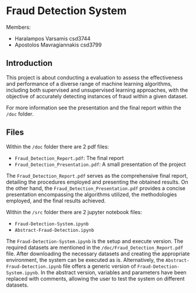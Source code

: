 # Fraud Detection System

Members:

- Haralampos Varsamis csd3744
- Apostolos Mavragiannakis csd3799

## Introduction

This project is about conducting a evaluation to assess the effectiveness and performance of a diverse range of machine learning algorithms, including both supervised and unsupervised learning approaches, with the objective of accurately detecting instances of fraud within a given dataset.

For more information see the presentation and the final report within the `/doc` folder.

## Files

Within the `/doc` folder there are 2 pdf files:

- `Fraud_Detection_Report.pdf`: The final report
- `Fraud_Detection_Presentation.pdf`: A small presentation of the project

The `Fraud_Detection_Report.pdf` serves as the comprehensive final report, detailing the procedures employed and presenting the obtained results. On the other hand, the `Fraud_Detection_Presentation.pdf` provides a concise presentation encompassing the algorithms utilized, the methodologies employed, and the final results achieved.

Within the `/src` folder there are 2 jupyter notebook files:

- `Fraud-Detection-System.ipynb`
- `Abstract-Fraud-Detection.ipynb`

The `Fraud-Detection-System.ipynb` is the setup and execute version. The required datasets are mentioned in the `/doc/Fraud_Detection_Report.pdf` file. After downloading the necessary datasets and creating the appropriate environment, the system can be executed as is. Alternatively, the `Abstract-Fraud-Detection.ipynb` file offers a generic version of `Fraud-Detection-System.ipynb`. In the abstract version, variables and parameters have been replaced with comments, allowing the user to test the system on different datasets.
